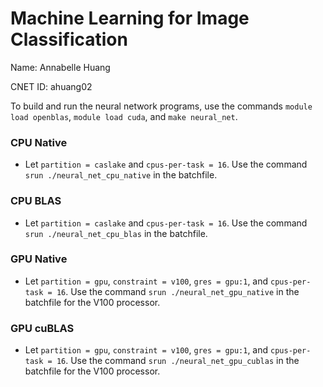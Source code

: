 # Machine Learning for Image Classification

Name: Annabelle Huang

CNET ID: ahuang02

To build and run the neural network programs, use the commands `module load openblas`, `module load cuda`, and `make neural_net`.

### CPU Native

- Let `partition = caslake` and `cpus-per-task = 16`. Use the command `srun ./neural_net_cpu_native` in the batchfile.

### CPU BLAS

- Let `partition = caslake` and `cpus-per-task = 16`. Use the command `srun ./neural_net_cpu_blas` in the batchfile.

### GPU Native

- Let `partition = gpu`, `constraint = v100`, `gres = gpu:1`, and `cpus-per-task = 16`. Use the command `srun ./neural_net_gpu_native` in the batchfile for the V100 processor.

### GPU cuBLAS

- Let `partition = gpu`, `constraint = v100`, `gres = gpu:1`, and `cpus-per-task = 16`. Use the command `srun ./neural_net_gpu_cublas` in the batchfile for the V100 processor.
